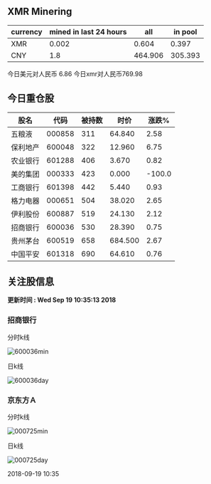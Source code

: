 ## XMR Minering

|currency|mined in last 24 hours|all|in pool|
|---|---|---|---|
|XMR|0.002|0.604|0.397|
|CNY|1.8|464.906|305.393|

今日美元对人民币 6.86	今日xmr对人民币769.98


## 今日重仓股 

|股名|代码|被持数|时价|涨跌%|
|---|---|---|---|---|
|五粮液|000858|311|64.840|2.58|
|保利地产|600048|322|12.960|6.75|
|农业银行|601288|406|3.670|0.82|
|美的集团|000333|423|0.000|-100.0|
|工商银行|601398|442|5.440|0.93|
|格力电器|000651|504|38.020|2.65|
|伊利股份|600887|519|24.130|2.12|
|招商银行|600036|530|28.390|0.75|
|贵州茅台|600519|658|684.500|2.67|
|中国平安|601318|690|64.610|0.76|

## 关注股信息
**更新时间 : Wed Sep 19 10:35:13 2018**
### 招商银行 
分时k线

![600036min](http://image.sinajs.cn/newchart/min/n/sh600036.gif)

日k线

![600036day](http://image.sinajs.cn/newchart/daily/n/sh600036.gif)

### 京东方Ａ 
分时k线

![000725min](http://image.sinajs.cn/newchart/min/n/sz000725.gif)

日k线

![000725day](http://image.sinajs.cn/newchart/daily/n/sz000725.gif)

2018-09-19 10:35